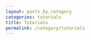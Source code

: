 ```yaml
---
layout: posts_by_category
categories: tutorials
title: Tutorials
permalink: /category/tutorials
---
```

